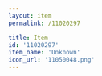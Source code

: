 ```yaml
---
layout: item
permalink: /11020297

title: Item
id: '11020297'
item_name: 'Unknown'
icon_url: '11050048.png'
---
```

